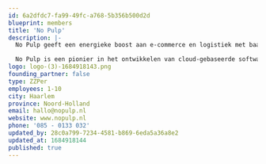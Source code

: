 ```yaml
---
id: 6a2dfdc7-fa99-49fc-a768-5b356b500d2d
blueprint: members
title: 'No Pulp'
description: |-
  No Pulp geeft een energieke boost aan e-commerce en logistiek met baanbrekende softwareoplossingen. We laten Apps, Websites en Software tot leven komen voor MKB-bedrijven.

  No Pulp is een pionier in het ontwikkelen van cloud-gebaseerde software en een meester in het digitaliseren van (klant)processen. Als Digital Agency stellen we onze oplossingen in om jouw doelstellingen te verwezenlijken. Wij brengen een verfrissende wind in jouw bedrijf en tillen het naar nieuwe hoogten met onze krachtige tools en technologieën. Laat No Pulp jouw digitale transformatie stimuleren en de weg effenen naar succes!
logo: logo-(3)-1684918143.png
founding_partner: false
type: ZZPer
employees: 1-10
city: Haarlem
province: Noord-Holland
email: hallo@nopulp.nl
website: www.nopulp.nl
phone: '085 - 0133 032'
updated_by: 28c0a799-7234-4581-b869-6eda5a36a8e2
updated_at: 1684918144
published: true
---
```

